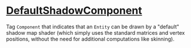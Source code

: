 # [DefaultShadowComponent](DefaultShadowComponent.hpp)

Tag `Component` that indicates that an `Entity` can be drawn by a "default" shadow map shader (which simply uses the standard matrices and vertex positions, without the need for additional computations like skinning).